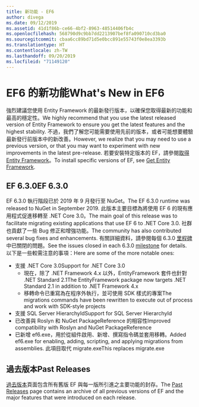 ```yaml
---
title: 新功能 - EF6
author: divega
ms.date: 09/12/2019
ms.assetid: 41d1f86b-ce66-4bf2-8963-48514406fb4c
ms.openlocfilehash: 568790d9c9bb7dd2213907bef8fa090710cd3ba0
ms.sourcegitcommit: cbaa6cc89bd71d5e0bcc891e55743f0e8ea3393b
ms.translationtype: HT
ms.contentlocale: zh-TW
ms.lasthandoff: 09/20/2019
ms.locfileid: "71149120"
---
```

# <a name="whats-new-in-ef6"></a><span data-ttu-id="89cf0-102">EF6 的新功能</span><span class="sxs-lookup"><span data-stu-id="89cf0-102">What's New in EF6</span></span>

<span data-ttu-id="89cf0-103">強烈建議您使用 Entity Framework 的最新發行版本，以確保您取得最新的功能和最高的穩定性。</span><span class="sxs-lookup"><span data-stu-id="89cf0-103">We highly recommend that you use the latest released version of Entity Framework to ensure you get the latest features and the highest stability.</span></span>
<span data-ttu-id="89cf0-104">不過，我們了解您可能需要使用先前的版本，或者可能想要體驗最新發行前版本中的新改善。</span><span class="sxs-lookup"><span data-stu-id="89cf0-104">However, we realize that you may need to use a previous version, or that you may want to experiment with new improvements in the latest pre-release.</span></span>
<span data-ttu-id="89cf0-105">若要安裝特定版本的 EF，請參閱[取得 Entity Framework](~/ef6/fundamentals/install.md)。</span><span class="sxs-lookup"><span data-stu-id="89cf0-105">To install specific versions of EF, see [Get Entity Framework](~/ef6/fundamentals/install.md).</span></span>

## <a name="ef-630"></a><span data-ttu-id="89cf0-106">EF 6.3.0</span><span class="sxs-lookup"><span data-stu-id="89cf0-106">EF 6.3.0</span></span>

<span data-ttu-id="89cf0-107">EF 6.3.0 執行階段已於 2019 年 9 月發行至 NuGet。</span><span class="sxs-lookup"><span data-stu-id="89cf0-107">The EF 6.3.0 runtime was released to NuGet in September 2019.</span></span> <span data-ttu-id="89cf0-108">此版本主要目標為將使用 EF 6 的現有應用程式促進移轉至 .NET Core 3.0。</span><span class="sxs-lookup"><span data-stu-id="89cf0-108">The main goal of this release was to facilitate migrating existing applications that use EF 6 to .NET Core 3.0.</span></span> <span data-ttu-id="89cf0-109">社群也貢獻了一些 Bug 修正和增強功能。</span><span class="sxs-lookup"><span data-stu-id="89cf0-109">The community has also contributed several bug fixes and enhancements.</span></span> <span data-ttu-id="89cf0-110">有關詳細資料，請參閱每個 6.3.0 [里程碑](https://github.com/aspnet/EntityFramework6/milestones?state=closed)中已關閉的問題。</span><span class="sxs-lookup"><span data-stu-id="89cf0-110">See the issues closed in each 6.3.0 [milestone](https://github.com/aspnet/EntityFramework6/milestones?state=closed) for details.</span></span> <span data-ttu-id="89cf0-111">以下是一些較需注意的事項：</span><span class="sxs-lookup"><span data-stu-id="89cf0-111">Here are some of the more notable ones:</span></span>

- <span data-ttu-id="89cf0-112">支援 .NET Core 3.0</span><span class="sxs-lookup"><span data-stu-id="89cf0-112">Support for .NET Core 3.0</span></span>
  - <span data-ttu-id="89cf0-113">現在，除了 .NET Framework 4.x 以外，EntityFramework 套件也針對 .NET Standard 2.1</span><span class="sxs-lookup"><span data-stu-id="89cf0-113">The EntityFramework package now targets .NET Standard 2.1 in addition to .NET Framework 4.x</span></span>
  - <span data-ttu-id="89cf0-114">移轉命令已重寫為在程序外執行，並可使用 SDK 樣式的專案</span><span class="sxs-lookup"><span data-stu-id="89cf0-114">The migrations commands have been rewritten to execute out of process and work with SDK-style projects</span></span>
- <span data-ttu-id="89cf0-115">支援 SQL Server HierarchyId</span><span class="sxs-lookup"><span data-stu-id="89cf0-115">Support for SQL Server HierarchyId</span></span>
- <span data-ttu-id="89cf0-116">已改善與 Roslyn 和 NuGet PackageReference 的相容性</span><span class="sxs-lookup"><span data-stu-id="89cf0-116">Improved compatibility with Roslyn and NuGet PackageReference</span></span>
- <span data-ttu-id="89cf0-117">已新增 ef6.exe，用於從組件啟用、新增、撰寫指令碼並套用移轉。</span><span class="sxs-lookup"><span data-stu-id="89cf0-117">Added ef6.exe for enabling, adding, scripting, and applying migrations from assemblies.</span></span> <span data-ttu-id="89cf0-118">此項目取代 migrate.exe</span><span class="sxs-lookup"><span data-stu-id="89cf0-118">This replaces migrate.exe</span></span>

## <a name="past-releases"></a><span data-ttu-id="89cf0-119">過去版本</span><span class="sxs-lookup"><span data-stu-id="89cf0-119">Past Releases</span></span>

<span data-ttu-id="89cf0-120">[過去版本](past-releases.md)頁面包含所有舊版 EF 與每一版所引進之主要功能的封存。</span><span class="sxs-lookup"><span data-stu-id="89cf0-120">The [Past Releases](past-releases.md) page contains an archive of all previous versions of EF and the major features that were introduced on each release.</span></span>
